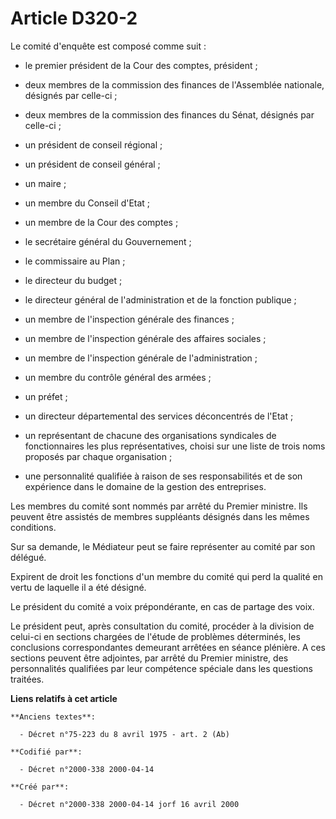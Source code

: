 # Article D320-2

Le comité d'enquête est composé comme suit :

- le premier président de la Cour des comptes, président ;

- deux membres de la commission des finances de l'Assemblée nationale, désignés par celle-ci ;

- deux membres de la commission des finances du Sénat, désignés par celle-ci ;

- un président de conseil régional ;

- un président de conseil général ;

- un maire ;

- un membre du Conseil d'Etat ;

- un membre de la Cour des comptes ;

- le secrétaire général du Gouvernement ;

- le commissaire au Plan ;

- le directeur du budget ;

- le directeur général de l'administration et de la fonction publique ;

- un membre de l'inspection générale des finances ;

- un membre de l'inspection générale des affaires sociales ;

- un membre de l'inspection générale de l'administration ;

- un membre du contrôle général des armées ;

- un préfet ;

- un directeur départemental des services déconcentrés de l'Etat ;

- un représentant de chacune des organisations syndicales de fonctionnaires les plus représentatives, choisi sur une liste de
trois noms proposés par chaque organisation ;

- une personnalité qualifiée à raison de ses responsabilités et de son expérience dans le domaine de la gestion des
entreprises.

Les membres du comité sont nommés par arrêté du Premier ministre. Ils peuvent être assistés de membres suppléants désignés
dans les mêmes conditions.

Sur sa demande, le Médiateur peut se faire représenter au comité par son délégué.

Expirent de droit les fonctions d'un membre du comité qui perd la qualité en vertu de laquelle il a été désigné.

Le président du comité a voix prépondérante, en cas de partage des voix.

Le président peut, après consultation du comité, procéder à la division de celui-ci en sections chargées de l'étude de
problèmes déterminés, les conclusions correspondantes demeurant arrêtées en séance plénière. A ces sections peuvent être
adjointes, par arrêté du Premier ministre, des personnalités qualifiées par leur compétence spéciale dans les questions
traitées.

**Liens relatifs à cet article**

	**Anciens textes**:

	  - Décret n°75-223 du 8 avril 1975 - art. 2 (Ab)

	**Codifié par**:

	  - Décret n°2000-338 2000-04-14

	**Créé par**:

	  - Décret n°2000-338 2000-04-14 jorf 16 avril 2000
